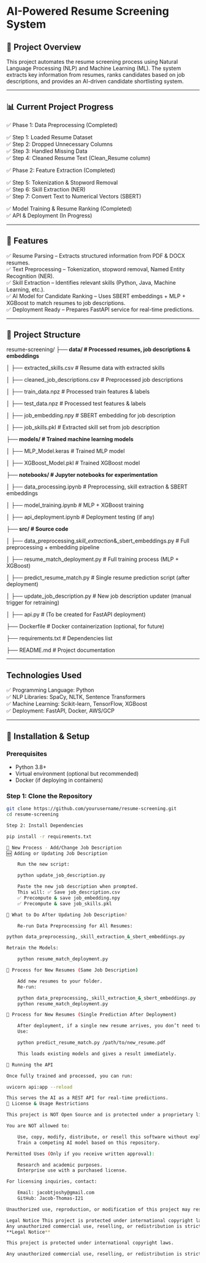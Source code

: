 # AI-Powered Resume Screening System

## 📌 Project Overview
This project automates the resume screening process using Natural Language Processing (NLP) and Machine Learning (ML). The system extracts key information from resumes, ranks candidates based on job descriptions, and provides an AI-driven candidate shortlisting system.

---

## 📊 Current Project Progress

✅ Phase 1: Data Preprocessing (Completed)

✅ Step 1: Loaded Resume Dataset  
✅ Step 2: Dropped Unnecessary Columns  
✅ Step 3: Handled Missing Data  
✅ Step 4: Cleaned Resume Text (Clean_Resume column)

✅ Phase 2: Feature Extraction (Completed)

✅ Step 5: Tokenization & Stopword Removal  
✅ Step 6: Skill Extraction (NER)  
✅ Step 7: Convert Text to Numerical Vectors (SBERT)  

✅ Model Training & Resume Ranking (Completed)  
✅ API & Deployment (In Progress)

---

## 🚀 Features

✅ Resume Parsing – Extracts structured information from PDF & DOCX resumes.  
✅ Text Preprocessing – Tokenization, stopword removal, Named Entity Recognition (NER).  
✅ Skill Extraction – Identifies relevant skills (Python, Java, Machine Learning, etc.).  
✅ AI Model for Candidate Ranking – Uses SBERT embeddings + MLP + XGBoost to match resumes to job descriptions.  
✅ Deployment Ready – Prepares FastAPI service for real-time predictions.  

---

## 📂 Project Structure

resume-screening/
**├── data/                           # Processed resumes, job descriptions & embeddings**

│   ├── extracted_skills.csv        # Resume data with extracted skills

│   ├── cleaned_job_descriptions.csv # Preprocessed job descriptions

│   ├── train_data.npz               # Processed train features & labels

│   ├── test_data.npz                # Processed test features & labels

│   ├── job_embedding.npy            # SBERT embedding for job description

│   ├── job_skills.pkl                # Extracted skill set from job description

**├── models/                         # Trained machine learning models**

│   ├── MLP_Model.keras              # Trained MLP model

│   ├── XGBoost_Model.pkl            # Trained XGBoost model

**├── notebooks/                      # Jupyter notebooks for experimentation**

│   ├── data_processing.ipynb        # Preprocessing, skill extraction & SBERT embeddings

│   ├── model_training.ipynb         # MLP + XGBoost training

│   ├── api_deployment.ipynb         # Deployment testing (if any)

**├── src/                            # Source code**

│   ├── data_preprocessing,_skill_extraction_&_sbert_embeddings.py   # Full preprocessing + embedding pipeline

│   ├── resume_match_deployment.py   # Full training process (MLP + XGBoost)

│   ├── predict_resume_match.py      # Single resume prediction script (after deployment)

│   ├── update_job_description.py    # New job description updater (manual trigger for retraining)

│   ├── api.py                       # (To be created for FastAPI deployment)

├── Dockerfile                      # Docker containerization (optional, for future)

├── requirements.txt                # Dependencies list

├── README.md                       # Project documentation

---

## **Technologies Used**

✅ Programming Language: Python  
✅ NLP Libraries: SpaCy, NLTK, Sentence Transformers  
✅ Machine Learning: Scikit-learn, TensorFlow, XGBoost  
✅ Deployment: FastAPI, Docker, AWS/GCP

---

## 📌 Installation & Setup

### **Prerequisites**
- Python 3.8+
- Virtual environment (optional but recommended)
- Docker (if deploying in containers)

### **Step 1: Clone the Repository**
```bash
git clone https://github.com/yourusername/resume-screening.git
cd resume-screening

Step 2: Install Dependencies

pip install -r requirements.txt

📌 New Process - Add/Change Job Description
🆕 Adding or Updating Job Description

    Run the new script:

    python update_job_description.py

    Paste the new job description when prompted.
    This will: ✅ Save job_description.csv
    ✅ Precompute & save job_embedding.npy
    ✅ Precompute & save job_skills.pkl

🔄 What to Do After Updating Job Description?

    Re-run Data Preprocessing for All Resumes:

python data_preprocessing,_skill_extraction_&_sbert_embeddings.py

Retrain the Models:

    python resume_match_deployment.py

📌 Process for New Resumes (Same Job Description)

    Add new resumes to your folder.
    Re-run:

    python data_preprocessing,_skill_extraction_&_sbert_embeddings.py
    python resume_match_deployment.py

📌 Process for New Resumes (Single Prediction After Deployment)

    After deployment, if a single new resume arrives, you don’t need to retrain the entire model.
    Use:

    python predict_resume_match.py /path/to/new_resume.pdf

    This loads existing models and gives a result immediately.

📌 Running the API

Once fully trained and processed, you can run:

uvicorn api:app --reload

This serves the AI as a REST API for real-time predictions.
📌 License & Usage Restrictions

This project is NOT Open Source and is protected under a proprietary license.

You are NOT allowed to:

    Use, copy, modify, distribute, or resell this software without explicit permission from the author.
    Train a competing AI model based on this repository.

Permitted Uses (Only if you receive written approval):

    Research and academic purposes.
    Enterprise use with a purchased license.

For licensing inquiries, contact:

    Email: jacobtjoshy@gmail.com
    GitHub: Jacob-Thomas-I21

Unauthorized use, reproduction, or modification of this project may result in legal action.

Legal Notice This project is protected under international copyright laws.
Any unauthorized commercial use, reselling, or redistribution is strictly prohibited.
**Legal Notice**

This project is protected under international copyright laws.

Any unauthorized commercial use, reselling, or redistribution is strictly prohibited.
